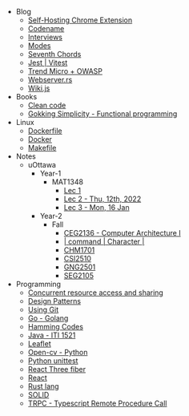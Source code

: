 - Blog
	- [Self-Hosting Chrome Extension](md/Blog/chrome-extension-deployment.md)
	- [Codename](md/Blog/Codename.md)
	- [Interviews](md/Blog/Interviews.md)
	- [Modes](md/Blog/Modes.md)
	- [Seventh Chords](md/Blog/Sevenths.md)
	- [Jest | Vitest](md/Blog/Testing.md)
	- [Trend Micro + OWASP](md/Blog/Trend-micro.md)
	- [Webserver.rs](md/Blog/Webserver-rs.md)
	- [Wiki.js](md/Blog/wikijs.md)
- Books
	- [Clean code](md/Books/Clean-code.md)
	- [Gokking Simplicity - Functional programming](md/Books/Grokking-simplicity.md)
- Linux
	- [Dockerfile](md/Linux/Docker-file.md)
	- [Docker](md/Linux/Docker.md)
	- [Makefile](md/Linux/Makefile.md)
- Notes
	- uOttawa
		- Year-1
			- MAT1348
				- [Lec 1](md/Notes/uOttawa/Year-1/MAT1348/lec1.md)
				- [Lec 2 - Thu, 12th, 2022](md/Notes/uOttawa/Year-1/MAT1348/lec2.md)
				- [Lec 3 - Mon, 16 Jan](md/Notes/uOttawa/Year-1/MAT1348/lec3.md)
		- Year-2
			- Fall
				- [CEG2136 - Computer Architecture I](md/Notes/uOttawa/Year-2/Fall/CEG2136.md)
				- [| command | Character |](md/Notes/uOttawa/Year-2/Fall/cheat-sheet.md)
				- [CHM1701](md/Notes/uOttawa/Year-2/Fall/CHM1701.md)
				- [CSI2510](md/Notes/uOttawa/Year-2/Fall/CSI2510.md)
				- [GNG2501](md/Notes/uOttawa/Year-2/Fall/GNG2501.md)
				- [SEG2105](md/Notes/uOttawa/Year-2/Fall/SEG2105.md)
- Programming
	- [Concurrent resource access and sharing](md/Programming/Concurent-resource-access.md)
	- [Design Patterns](md/Programming/Design-Principles.md)
	- [Using Git](md/Programming/Git.md)
	- [Go - Golang](md/Programming/Go.md)
	- [Hamming Codes](md/Programming/Hamming-codes.md)
	- [Java - ITI 1521](md/Programming/Java.md)
	- [Leaflet](md/Programming/Leaflet.md)
	- [Open-cv - Python](md/Programming/Open-cv.md)
	- [Python unittest](md/Programming/Python-unittesting.md)
	- [React Three fiber](md/Programming/React-Three-Fiber.md)
	- [React](md/Programming/React.md)
	- [Rust lang](md/Programming/Rust.md)
	- [SOLID](md/Programming/SOLID.md)
	- [TRPC - Typescript Remote Procedure Call](md/Programming/TRPC.md)
